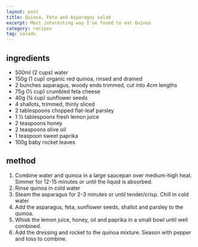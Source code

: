 ```yaml
---
layout: post
title: Quinoa, Feta and Asparagus salad
excerpt: Most interesting way I've found to eat Quinoa
category: recipes
tag: salads
---
```


ingredients
-----------

* 500ml (2 cups) water
* 150g (1 cup) organic red quinoa, rinsed and drained
* 2 bunches asparagus, woody ends trimmed, cut into 4cm lengths
* 75g (&frac12; cup) crumbled feta cheese
* 40g (&frac14; cup) sunflower seeds
* 4 shallots, trimmed, thinly sliced
* 2 tablespoons chopped flat-leaf parsley
* 1 &frac12; tablespoons fresh lemon juice
* 2 teaspoons honey
* 2 teaspoons olive oil
* 1 teaspoon sweet paprika
* 100g baby rocket leaves

method
------

1. Combine water and quinoa in a large saucepan over medium-high heat. Simmer for 12-15 minutes or until the liquid is absorbed.
2. Rinse quinoa in cold water
3. Steam the asparagus for 2-3 minutes or until tender/crisp. Chill in cold water
4. Add the asparagus, feta, sunflower seeds, shallot and parsley to the quinoa.
5. Whisk the lemon juice, honey, oil and paprika in a small bowl until well combined. 
6. Add the dressing and rocket to the quinoa mixture. Season with pepper and toss to combine.